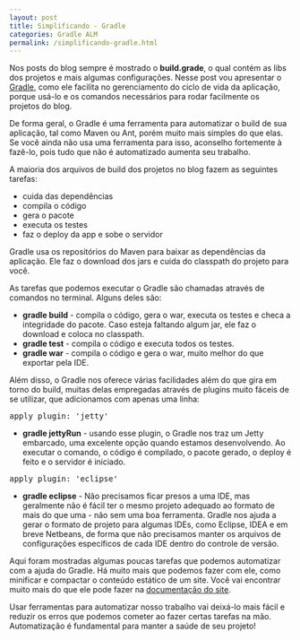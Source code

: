 ```yaml
---
layout: post
title: Simplificando - Gradle
categories: Gradle ALM
permalink: /simplificando-gradle.html
---
```


Nos posts do blog sempre é mostrado o **build.grade**, o qual contém as libs dos projetos e mais algumas configurações. Nesse post vou apresentar o [Gradle][1], como ele facilita no gerenciamento do ciclo de vida da aplicação, porque usá-lo e os comandos necessários para rodar facilmente os projetos do blog.

De forma geral, o Gradle é uma ferramenta para automatizar o build de sua aplicação, tal como Maven ou Ant, porém muito mais simples do que elas. Se você ainda não usa uma ferramenta para isso, aconselho fortemente à fazê-lo, pois tudo que não é automatizado aumenta seu trabalho.

A maioria dos arquivos de build dos projetos no blog fazem as seguintes tarefas:
- cuida das dependências
- compila o código
- gera o pacote
- executa os testes
- faz o deploy da app e sobe o servidor

Gradle usa os repositórios do Maven para baixar as dependências da aplicação. Ele faz o download dos jars e cuida do classpath do projeto para você.

As tarefas que podemos executar o Gradle são chamadas através de comandos no terminal. Alguns deles são:

* **gradle build** - compila o código, gera o war, executa os testes e checa a integridade do pacote. Caso esteja faltando algum jar, ele faz o download e coloca no classpath.
* **gradle test** - compila o código e executa todos os testes.
* **gradle war** - compila o código e gera o war, muito melhor do que exportar pela IDE.

Além disso, o Gradle nos oferece várias facilidades além do que gira em torno do build, muitas delas empregadas através de plugins muito fáceis de se utilizar, que adicionamos com apenas uma linha:

<pre>apply plugin: <spam class='str'>'jetty'</spam></pre>
* **gradle jettyRun** - usando esse plugin, o Gradle nos traz um Jetty embarcado, uma excelente opção quando estamos desenvolvendo. Ao executar o comando, o código é compilado, o pacote gerado, o deploy é feito e o servidor é iniciado.

<pre>apply plugin: <spam class='str'>'eclipse'</spam></pre>
* **gradle eclipse** - Não precisamos ficar presos a uma IDE, mas geralmente não é fácil ter o mesmo projeto adequado ao formato de mais do que uma - não sem uma boa ferramenta. Gradle nos ajuda a gerar o formato de projeto para algumas IDEs, como Eclipse, IDEA e em breve Netbeans, de forma que não precisamos manter os arquivos de configurações específicos de cada IDE dentro do controle de versão.

Aqui foram mostradas algumas poucas tarefas que podemos automatizar com a ajuda do Gradle. Há muito mais que podemos fazer com ele, como minificar e compactar o conteúdo estático de um site. Você vai encontrar muito mais do que ele pode fazer na [documentação do site][2].

Usar ferramentas para automatizar nosso trabalho vai deixá-lo mais fácil e reduzir os erros que podemos cometer ao fazer certas tarefas na mão. Automatização é fundamental para manter a saúde de seu projeto!

[1]: http://www.gradle.org/
[2]: http://www.gradle.org/docs/current/userguide/userguide.html
